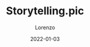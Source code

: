 ---
date: "2022-01-03 "
title: "Storytelling.pic"
TLD: "storytelling"
SLD: "pics"
author: "Lorenzo"
author_link: "https://www.lorenzoantei.com"
author_email: "lorenzoantei@pr.me"
project_link: "https://www.lorenzoantei.com"
project_description: "a very long description sjadkh aausdh  lajdhslajd aid aod akdj adj oadiiad hoa hdaiod "
---